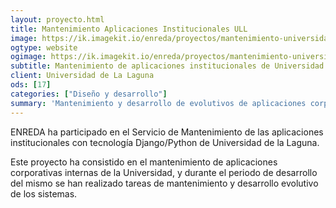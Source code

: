 ```yaml
---
layout: proyecto.html
title: Mantenimiento Aplicaciones Institucionales ULL
image: https://ik.imagekit.io/enreda/proyectos/mantenimiento-universidad-la-laguna.png?updatedAt=1700755040286
ogtype: website
ogimage: https://ik.imagekit.io/enreda/proyectos/mantenimiento-universidad-la-laguna.png?updatedAt=1700755040286
subtitle: Mantenimiento de aplicaciones institucionales de Universidad de La Laguna
client: Universidad de La Laguna
ods: [17]
categories: ["Diseño y desarrollo"]
summary: 'Mantenimiento y desarrollo de evolutivos de aplicaciones corporativas internas de la Universidad de La Laguna'
---
```


ENREDA ha participado en el Servicio de Mantenimiento de las aplicaciones institucionales con tecnología Django/Python de Universidad de la Laguna.

Este proyecto ha consistido en el mantenimiento de aplicaciones corporativas internas de la Universidad, y durante el periodo de desarrollo del mismo se han realizado tareas de mantenimiento y desarrollo evolutivo de los sistemas.